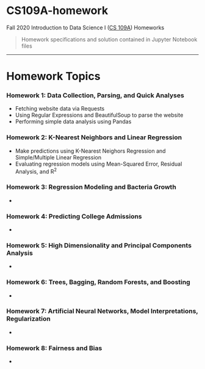 # CS109A-homework
Fall 2020 Introduction to Data Science I ([CS 109A](https://harvard-iacs.github.io/2020-CS109A/)) Homeworks

> Homework specifications and solution contained in Jupyter Notebook files

----
# Homework Topics

### Homework 1: Data Collection, Parsing, and Quick Analyses

- Fetching website data via Requests
- Using Regular Expressions and BeautifulSoup to parse the website
- Performing simple data analysis using Pandas

### Homework 2: K-Nearest Neighbors and Linear Regression

- Make predictions using K-Nearest Neighors Regression and Simple/Multiple Linear Regression
- Evaluating regression models using Mean-Squared Error, Residual Analysis, and R<sup>2</sup>

### Homework 3: Regression Modeling and Bacteria Growth

-

### Homework 4: Predicting College Admissions

-

### Homework 5: High Dimensionality and Principal Components Analysis

-

### Homework 6: Trees, Bagging, Random Forests, and Boosting

-

### Homework 7: Artificial Neural Networks, Model Interpretations, Regularization

-

### Homework 8: Fairness and Bias

-
